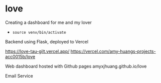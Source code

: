 # love
Creating a dashboard for me and my lover 

* `source venv/bin/activate`

Backend using Flask, deployed to Vercel

https://love-tau-gilt.vercel.app/
https://vercel.com/amy-huangs-projects-acc0015b/love


Web dashboard hosted with Github pages
amyxjhuang.github.io/love 

Email Service